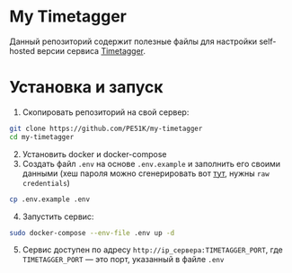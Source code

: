 # My Timetagger

Данный репозиторий содержит полезные файлы для настройки self-hosted версии сервиса [Timetagger](https://timetagger.app/).

# Установка и запуск

1. Скопировать репозиторий на свой сервер:
```bash
git clone https://github.com/PE51K/my-timetagger
cd my-timetagger
```
2. Установить docker и docker-compose
3. Создать файл `.env` на основе `.env.example` и заполнить его своими данными (хеш пароля можно сгенерировать вот [тут](https://timetagger.app/cred), нужны `raw credentials`)
```bash
cp .env.example .env
```
4. Запустить сервис:
```bash
sudo docker-compose --env-file .env up -d
```
5. Сервис доступен по адресу `http://ip_сервера:TIMETAGGER_PORT`, где `TIMETAGGER_PORT` — это порт, указанный в файле `.env`
